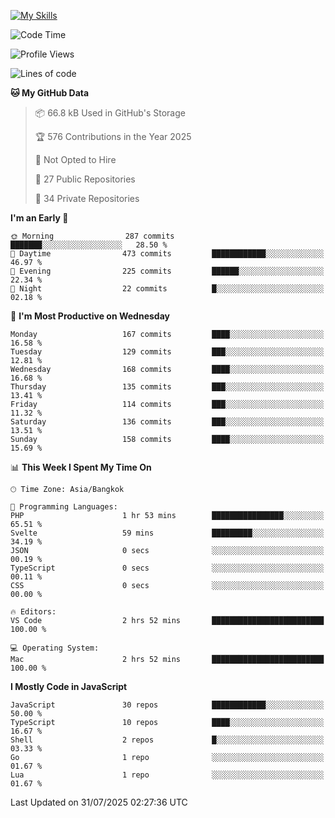 
[![My Skills](https://skillicons.dev/icons?i=js,ts,html,css,php,laravel,nextjs,react,neovim,git&perline=5)](https://skillicons.dev)

<!--START_SECTION:waka-->
![Code Time](http://img.shields.io/badge/Code%20Time-1%2C544%20hrs%204%20mins-blue)

![Profile Views](http://img.shields.io/badge/Profile%20Views-36-blue)

![Lines of code](https://img.shields.io/badge/From%20Hello%20World%20I%27ve%20Written-213.8%20thousand%20lines%20of%20code-blue)

**🐱 My GitHub Data** 

> 📦 66.8 kB Used in GitHub's Storage 
 > 
> 🏆 576 Contributions in the Year 2025
 > 
> 🚫 Not Opted to Hire
 > 
> 📜 27 Public Repositories 
 > 
> 🔑 34 Private Repositories 
 > 
**I'm an Early 🐤** 

```text
🌞 Morning                287 commits         ███████░░░░░░░░░░░░░░░░░░   28.50 % 
🌆 Daytime                473 commits         ████████████░░░░░░░░░░░░░   46.97 % 
🌃 Evening                225 commits         ██████░░░░░░░░░░░░░░░░░░░   22.34 % 
🌙 Night                  22 commits          █░░░░░░░░░░░░░░░░░░░░░░░░   02.18 % 
```
📅 **I'm Most Productive on Wednesday** 

```text
Monday                   167 commits         ████░░░░░░░░░░░░░░░░░░░░░   16.58 % 
Tuesday                  129 commits         ███░░░░░░░░░░░░░░░░░░░░░░   12.81 % 
Wednesday                168 commits         ████░░░░░░░░░░░░░░░░░░░░░   16.68 % 
Thursday                 135 commits         ███░░░░░░░░░░░░░░░░░░░░░░   13.41 % 
Friday                   114 commits         ███░░░░░░░░░░░░░░░░░░░░░░   11.32 % 
Saturday                 136 commits         ███░░░░░░░░░░░░░░░░░░░░░░   13.51 % 
Sunday                   158 commits         ████░░░░░░░░░░░░░░░░░░░░░   15.69 % 
```


📊 **This Week I Spent My Time On** 

```text
🕑︎ Time Zone: Asia/Bangkok

💬 Programming Languages: 
PHP                      1 hr 53 mins        ████████████████░░░░░░░░░   65.51 % 
Svelte                   59 mins             █████████░░░░░░░░░░░░░░░░   34.19 % 
JSON                     0 secs              ░░░░░░░░░░░░░░░░░░░░░░░░░   00.19 % 
TypeScript               0 secs              ░░░░░░░░░░░░░░░░░░░░░░░░░   00.11 % 
CSS                      0 secs              ░░░░░░░░░░░░░░░░░░░░░░░░░   00.00 % 

🔥 Editors: 
VS Code                  2 hrs 52 mins       █████████████████████████   100.00 % 

💻 Operating System: 
Mac                      2 hrs 52 mins       █████████████████████████   100.00 % 
```

**I Mostly Code in JavaScript** 

```text
JavaScript               30 repos            ████████████░░░░░░░░░░░░░   50.00 % 
TypeScript               10 repos            ████░░░░░░░░░░░░░░░░░░░░░   16.67 % 
Shell                    2 repos             █░░░░░░░░░░░░░░░░░░░░░░░░   03.33 % 
Go                       1 repo              ░░░░░░░░░░░░░░░░░░░░░░░░░   01.67 % 
Lua                      1 repo              ░░░░░░░░░░░░░░░░░░░░░░░░░   01.67 % 
```




 Last Updated on 31/07/2025 02:27:36 UTC
<!--END_SECTION:waka-->
